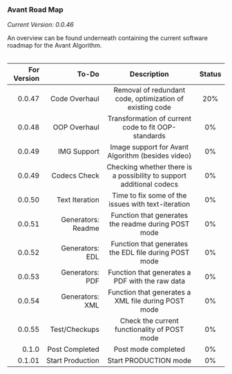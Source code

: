 ### Avant Road Map

*Current Version: 0.0.46*

An overview can be found underneath containing the current software roadmap for the Avant Algorithm. <br><br>

| For Version | To-Do | Description | Status |
|---------:|--------:|:-----------:|:-------:|
| 0.0.47| Code Overhaul | Removal of redundant code, optimization of existing code | 20% |
| 0.0.48 | OOP Overhaul | Transformation of current code to fit OOP-standards | 0% |
| 0.0.49 | IMG Support | Image support for Avant Algorithm (besides video) | 0% |
| 0.0.49 | Codecs Check | Checking whether there is a possibility to support additional codecs | 0% |
| 0.0.50 | Text Iteration | Time to fix some of the issues with text-iteration | 0% |
| 0.0.51 | Generators: Readme | Function that generates the readme during POST mode | 0%|
| 0.0.52 | Generators: EDL | Function that generates the EDL file during POST mode | 0% |
| 0.0.53 | Generators: PDF | Function that generates a PDF with the raw data | 0% |
| 0.0.54 | Generators: XML | Function that generates a XML file during POST mode | 0% |
| 0.0.55 | Test/Checkups | Check the current functionality of POST mode | 0% |
| 0.1.0 | Post Completed | Post mode completed | 0% |
| 0.1.01 | Start Production | Start PRODUCTION mode | 0%

